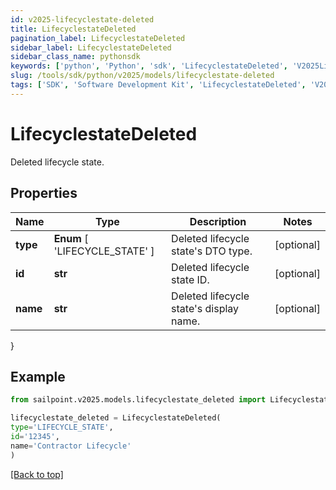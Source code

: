 ```yaml
---
id: v2025-lifecyclestate-deleted
title: LifecyclestateDeleted
pagination_label: LifecyclestateDeleted
sidebar_label: LifecyclestateDeleted
sidebar_class_name: pythonsdk
keywords: ['python', 'Python', 'sdk', 'LifecyclestateDeleted', 'V2025LifecyclestateDeleted'] 
slug: /tools/sdk/python/v2025/models/lifecyclestate-deleted
tags: ['SDK', 'Software Development Kit', 'LifecyclestateDeleted', 'V2025LifecyclestateDeleted']
---
```


# LifecyclestateDeleted

Deleted lifecycle state.

## Properties

Name | Type | Description | Notes
------------ | ------------- | ------------- | -------------
**type** |  **Enum** [  'LIFECYCLE_STATE' ] | Deleted lifecycle state's DTO type. | [optional] 
**id** | **str** | Deleted lifecycle state ID. | [optional] 
**name** | **str** | Deleted lifecycle state's display name. | [optional] 
}

## Example

```python
from sailpoint.v2025.models.lifecyclestate_deleted import LifecyclestateDeleted

lifecyclestate_deleted = LifecyclestateDeleted(
type='LIFECYCLE_STATE',
id='12345',
name='Contractor Lifecycle'
)

```
[[Back to top]](#) 

